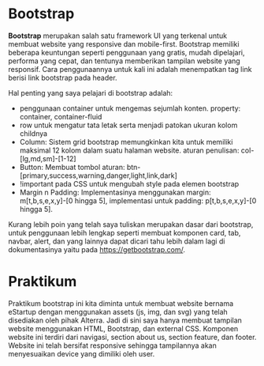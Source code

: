 # Bootstrap

**Bootstrap** merupakan salah satu framework UI yang terkenal untuk membuat website yang responsive dan mobile-first. Bootstrap memiliki beberapa keuntungan seperti penggunaan yang gratis, mudah dipelajari, performa yang cepat, dan tentunya memberikan tampilan website yang responsif. Cara penggunaannya untuk kali ini adalah menempatkan tag link berisi link bootstrap pada header.

Hal penting yang saya pelajari di bootstrap adalah:

- penggunaan container untuk mengemas sejumlah konten.
property: container, container-fluid
- row untuk mengatur tata letak serta menjadi patokan ukuran kolom childnya
- Column: Sistem grid bootstrap memungkinkan kita untuk memiliki maksimal 12 kolom dalam suatu halaman website.
aturan penulisan: col-[lg,md,sm]-[1-12]
- Button: Membuat tombol
aturan: btn-[primary,success,warning,danger,light,link,dark]
- !important pada CSS untuk mengubah style pada elemen bootstrap
- Margin n Padding: Implementasinya menggunakan margin: m[t,b,s,e,x,y]-[0 hingga 5], implementasi untuk padding: p[t,b,s,e,x,y]-[0 hingga 5].

Kurang lebih poin yang telah saya tuliskan merupakan dasar dari bootstrap, untuk penggunaan lebih lengkap seperti membuat komponen card, tab, navbar, alert, dan yang lainnya dapat dicari tahu lebih dalam lagi di dokumentasinya yaitu pada https://getbootstrap.com/.
# Praktikum

Praktikum bootstrap ini kita diminta untuk membuat website bernama eStartup dengan menggunakan assets (js, img, dan svg) yang telah disediakan oleh pihak Alterra. Jadi di sini saya hanya membuat tampilan website menggunakan HTML, Bootstrap, dan external CSS. Komponen website ini terdiri dari navigasi, section about us, section feature, dan footer. Website ini telah bersifat responsive sehingga tampilannya akan menyesuaikan device yang dimiliki oleh user.
